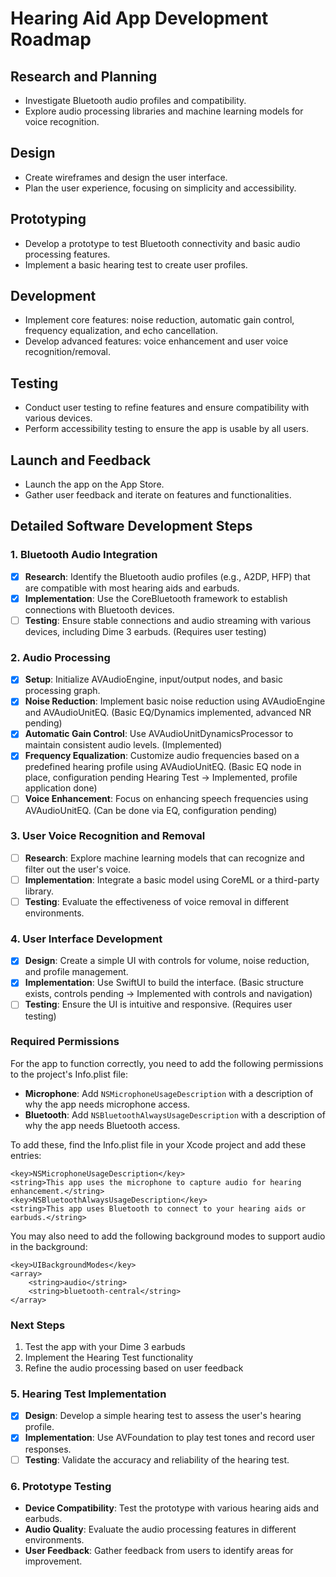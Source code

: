 # Hearing Aid App Development Roadmap

## Research and Planning
- Investigate Bluetooth audio profiles and compatibility.
- Explore audio processing libraries and machine learning models for voice recognition.

## Design
- Create wireframes and design the user interface.
- Plan the user experience, focusing on simplicity and accessibility.

## Prototyping
- Develop a prototype to test Bluetooth connectivity and basic audio processing features.
- Implement a basic hearing test to create user profiles.

## Development
- Implement core features: noise reduction, automatic gain control, frequency equalization, and echo cancellation.
- Develop advanced features: voice enhancement and user voice recognition/removal.

## Testing
- Conduct user testing to refine features and ensure compatibility with various devices.
- Perform accessibility testing to ensure the app is usable by all users.

## Launch and Feedback
- Launch the app on the App Store.
- Gather user feedback and iterate on features and functionalities.

## Detailed Software Development Steps

### 1. Bluetooth Audio Integration
- [X] **Research**: Identify the Bluetooth audio profiles (e.g., A2DP, HFP) that are compatible with most hearing aids and earbuds.
- [X] **Implementation**: Use the CoreBluetooth framework to establish connections with Bluetooth devices.
- [ ] **Testing**: Ensure stable connections and audio streaming with various devices, including Dime 3 earbuds. (Requires user testing)

### 2. Audio Processing
- [X] **Setup**: Initialize AVAudioEngine, input/output nodes, and basic processing graph.
- [X] **Noise Reduction**: Implement basic noise reduction using AVAudioEngine and AVAudioUnitEQ. (Basic EQ/Dynamics implemented, advanced NR pending)
- [X] **Automatic Gain Control**: Use AVAudioUnitDynamicsProcessor to maintain consistent audio levels. (Implemented)
- [X] **Frequency Equalization**: Customize audio frequencies based on a predefined hearing profile using AVAudioUnitEQ. (Basic EQ node in place, configuration pending Hearing Test -> Implemented, profile application done)
- [ ] **Voice Enhancement**: Focus on enhancing speech frequencies using AVAudioUnitEQ. (Can be done via EQ, configuration pending)

### 3. User Voice Recognition and Removal
- [ ] **Research**: Explore machine learning models that can recognize and filter out the user's voice.
- [ ] **Implementation**: Integrate a basic model using CoreML or a third-party library.
- [ ] **Testing**: Evaluate the effectiveness of voice removal in different environments.

### 4. User Interface Development
- [X] **Design**: Create a simple UI with controls for volume, noise reduction, and profile management.
- [X] **Implementation**: Use SwiftUI to build the interface. (Basic structure exists, controls pending -> Implemented with controls and navigation)
- [ ] **Testing**: Ensure the UI is intuitive and responsive. (Requires user testing)

### Required Permissions
For the app to function correctly, you need to add the following permissions to the project's Info.plist file:
- **Microphone**: Add `NSMicrophoneUsageDescription` with a description of why the app needs microphone access.
- **Bluetooth**: Add `NSBluetoothAlwaysUsageDescription` with a description of why the app needs Bluetooth access.

To add these, find the Info.plist file in your Xcode project and add these entries:
```
<key>NSMicrophoneUsageDescription</key>
<string>This app uses the microphone to capture audio for hearing enhancement.</string>
<key>NSBluetoothAlwaysUsageDescription</key>
<string>This app uses Bluetooth to connect to your hearing aids or earbuds.</string>
```

You may also need to add the following background modes to support audio in the background:
```
<key>UIBackgroundModes</key>
<array>
    <string>audio</string>
    <string>bluetooth-central</string>
</array>
```

### Next Steps
1. Test the app with your Dime 3 earbuds
2. Implement the Hearing Test functionality
3. Refine the audio processing based on user feedback

### 5. Hearing Test Implementation
- [X] **Design**: Develop a simple hearing test to assess the user's hearing profile.
- [X] **Implementation**: Use AVFoundation to play test tones and record user responses.
- [ ] **Testing**: Validate the accuracy and reliability of the hearing test.

### 6. Prototype Testing
- **Device Compatibility**: Test the prototype with various hearing aids and earbuds.
- **Audio Quality**: Evaluate the audio processing features in different environments.
- **User Feedback**: Gather feedback from users to identify areas for improvement. 